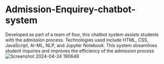 # Admission-Enquirey-chatbot-system
Developed as part of a team of four, this chatbot system assists students with the admission process. Technologies used include HTML, CSS, JavaScript, AI-ML, NLP, and Jupyter Notebook. This system streamlines student inquiries and improves the efficiency of the admission process
![Screenshot 2024-04-24 190649](https://github.com/altaf-ts/Admission-Enquirey-chatbot-system/assets/128633184/30c5bda9-4e3b-4b81-854f-1f8ffb499ca0)
